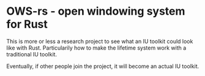 # OWS-rs - open windowing system for Rust

This is more or less a research project to see what an IU toolkit could look like with Rust.
Particularily how to make the lifetime system work with a traditional IU toolkit.

Eventually, if other people join the project, it will become an actual IU toolkit.

